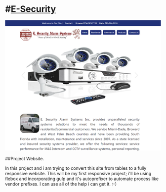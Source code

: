 #[E-Security](http://luminoushilt.github.io/E-Security/)
==========
[![E-Security](hero-img.png)](http://luminoushilt.github.io/E-Security/)

##Project Website.

In this project and i am trying to convert this site from tables to a fully responsive website.  This will be my first responsive project; i'll be using flebox and incorporating gulp and it's autoprefixer to automate process like vendor prefixes.  I can use all of the help i can get it.  :-)